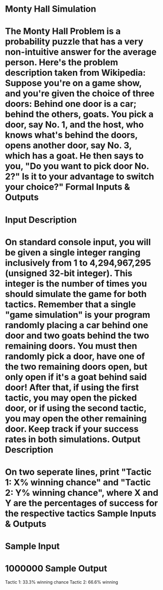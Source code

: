 Monty Hall Simulation
=====
The Monty Hall Problem is a probability puzzle that has a very non-intuitive answer for the average person. Here's the problem description taken from Wikipedia:
Suppose you're on a game show, and you're given the choice of three doors:
Behind one door is a car; behind the others, goats. You pick a door, say No.
1, and the host, who knows what's behind the doors, opens another door, say
No. 3, which has a goat. He then says to you, "Do you want to pick door No.
2?" Is it to your advantage to switch your choice?"
Formal Inputs & Outputs
===
Input Description
==
On standard console input, you will be given a single integer ranging
inclusively from 1 to 4,294,967,295 (unsigned 32-bit integer). This integer
is the number of times you should simulate the game for both tactics.
Remember that a single "game simulation" is your program randomly placing a
car behind one door and two goats behind the two remaining doors. You must
then randomly pick a door, have one of the two remaining doors open, but only
open if it's a goat behind said door! After that, if using the first tactic,
you may open the picked door, or if using the second tactic, you may open the
other remaining door. Keep track if your success rates in both simulations.
Output Description
==
On two seperate lines, print "Tactic 1: X% winning chance" and "Tactic 2: Y%
winning chance", where X and Y are the percentages of success for the
respective tactics
Sample Inputs & Outputs
===
Sample Input
==
1000000
Sample Output
==
Tactic 1: 33.3% winning chance
Tactic 2: 66.6% winning

